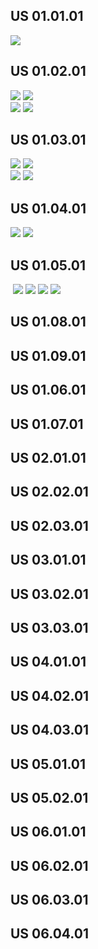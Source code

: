 ## US 01.01.01
![](Add%20Experiment.png)
## US 01.02.01
![](Binomial%20Trial%20Hmaburger.png)
![](Non-Negative%20Integer%20Count%20Trial%20Hamburger.png)  
![](Measurement%20Trial%20Hamburger.png)
![](Count%20Trial%20Hamburger.png)
## US 01.03.01
![](Binomial%20Trial%20Hmaburger.png)
![](Non-Negative%20Integer%20Count%20Trial%20Hamburger.png)  
![](Measurement%20Trial%20Hamburger.png)
![](Count%20Trial%20Hamburger.png)
## US 01.04.01
![](Home%20Screen.png)
![](My%20Experiments.png)
## US 01.05.01
![]()
![](Count%20Trial.png)
![](Binomial%20Trial.png)
![](Measurement%20Trial.png)
![](Non-Negative%20Integer%20Count%20Trial.png)
## US 01.08.01
## US 01.09.01
## US 01.06.01
## US 01.07.01
## US 02.01.01
## US 02.02.01
## US 02.03.01
## US 03.01.01
## US 03.02.01
## US 03.03.01
## US 04.01.01
## US 04.02.01
## US 04.03.01
## US 05.01.01
## US 05.02.01
## US 06.01.01
## US 06.02.01
## US 06.03.01
## US 06.04.01



